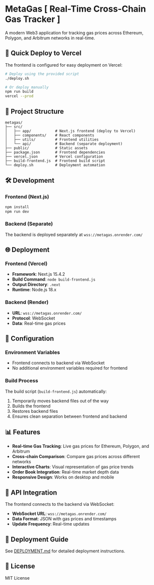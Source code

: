 # MetaGas [ Real-Time Cross-Chain Gas Tracker ]

A modern Web3 application for tracking gas prices across Ethereum, Polygon, and Arbitrum networks in real-time.

## 🚀 Quick Deploy to Vercel

The frontend is configured for easy deployment on Vercel:

```bash
# Deploy using the provided script
./deploy.sh

# Or deploy manually
npm run build
vercel --prod
```

## 📁 Project Structure

```
metagas/
├── src/
│   ├── app/           # Next.js frontend (deploy to Vercel)
│   ├── components/    # React components
│   ├── utils/         # Frontend utilities
│   └── api/           # Backend (separate deployment)
├── public/            # Static assets
├── package.json       # Frontend dependencies
├── vercel.json        # Vercel configuration
├── build-frontend.js  # Frontend build script
└── deploy.sh          # Deployment automation
```

## 🛠️ Development

### Frontend (Next.js)
```bash
npm install
npm run dev
```

### Backend (Separate)
The backend is deployed separately at `wss://metagas.onrender.com/`

## 🌐 Deployment

### Frontend (Vercel)
- **Framework**: Next.js 15.4.2
- **Build Command**: `node build-frontend.js`
- **Output Directory**: `.next`
- **Runtime**: Node.js 18.x

### Backend (Render)
- **URL**: `wss://metagas.onrender.com/`
- **Protocol**: WebSocket
- **Data**: Real-time gas prices

## 🔧 Configuration

### Environment Variables
- Frontend connects to backend via WebSocket
- No additional environment variables required for frontend

### Build Process
The build script (`build-frontend.js`) automatically:
1. Temporarily moves backend files out of the way
2. Builds the frontend
3. Restores backend files
4. Ensures clean separation between frontend and backend

## 📊 Features

- **Real-time Gas Tracking**: Live gas prices for Ethereum, Polygon, and Arbitrum
- **Cross-chain Comparison**: Compare gas prices across different networks
- **Interactive Charts**: Visual representation of gas price trends
- **Order Book Integration**: Real-time market depth data
- **Responsive Design**: Works on desktop and mobile

## 🔗 API Integration

The frontend connects to the backend via WebSocket:
- **WebSocket URL**: `wss://metagas.onrender.com/`
- **Data Format**: JSON with gas prices and timestamps
- **Update Frequency**: Real-time updates

## 🚀 Deployment Guide

See [DEPLOYMENT.md](./DEPLOYMENT.md) for detailed deployment instructions.

## 📝 License

MIT License



